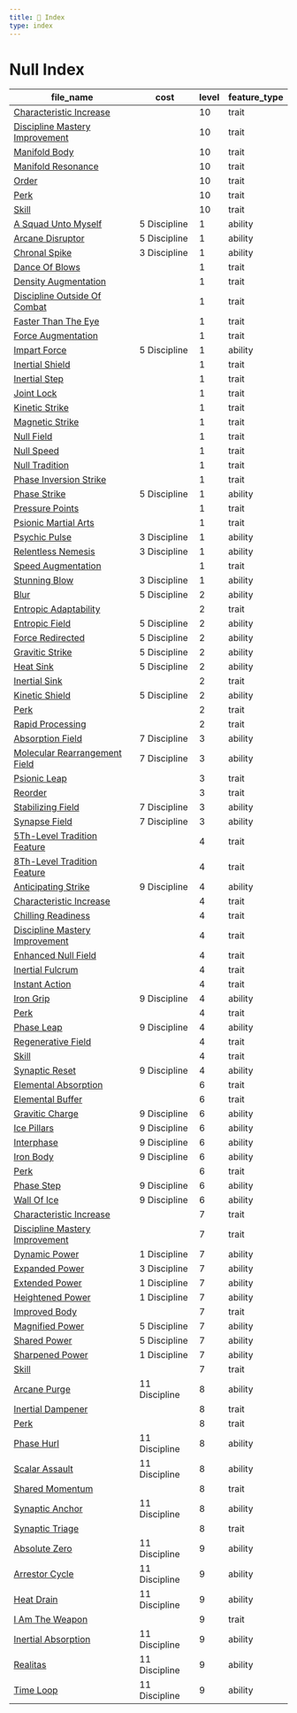 ```yaml
---
title: 📑 Index
type: index
---
```


# Null Index

| file_name                                                                                     | cost          | level | feature_type |
| --------------------------------------------------------------------------------------------- | ------------- | ----- | ------------ |
| [Characteristic Increase](../10th-Level%20Features/Characteristic%20Increase)                 |               | 10    | trait        |
| [Discipline Mastery Improvement](../10th-Level%20Features/Discipline%20Mastery%20Improvement) |               | 10    | trait        |
| [Manifold Body](../10th-Level%20Features/Manifold%20Body)                                     |               | 10    | trait        |
| [Manifold Resonance](../10th-Level%20Features/Manifold%20Resonance)                           |               | 10    | trait        |
| [Order](../10th-Level%20Features/Order)                                                       |               | 10    | trait        |
| [Perk](../10th-Level%20Features/Perk)                                                         |               | 10    | trait        |
| [Skill](../10th-Level%20Features/Skill)                                                       |               | 10    | trait        |
| [A Squad Unto Myself](../1st-Level%20Features/A%20Squad%20Unto%20Myself)                      | 5 Discipline  | 1     | ability      |
| [Arcane Disruptor](../1st-Level%20Features/Arcane%20Disruptor)                                | 5 Discipline  | 1     | ability      |
| [Chronal Spike](../1st-Level%20Features/Chronal%20Spike)                                      | 3 Discipline  | 1     | ability      |
| [Dance Of Blows](../1st-Level%20Features/Dance%20Of%20Blows)                                  |               | 1     | trait        |
| [Density Augmentation](../1st-Level%20Features/Density%20Augmentation)                        |               | 1     | trait        |
| [Discipline Outside Of Combat](../1st-Level%20Features/Discipline%20Outside%20Of%20Combat)    |               | 1     | trait        |
| [Faster Than The Eye](../1st-Level%20Features/Faster%20Than%20The%20Eye)                      |               | 1     | trait        |
| [Force Augmentation](../1st-Level%20Features/Force%20Augmentation)                            |               | 1     | trait        |
| [Impart Force](../1st-Level%20Features/Impart%20Force)                                        | 5 Discipline  | 1     | ability      |
| [Inertial Shield](../1st-Level%20Features/Inertial%20Shield)                                  |               | 1     | trait        |
| [Inertial Step](../1st-Level%20Features/Inertial%20Step)                                      |               | 1     | trait        |
| [Joint Lock](../1st-Level%20Features/Joint%20Lock)                                            |               | 1     | trait        |
| [Kinetic Strike](../1st-Level%20Features/Kinetic%20Strike)                                    |               | 1     | trait        |
| [Magnetic Strike](../1st-Level%20Features/Magnetic%20Strike)                                  |               | 1     | trait        |
| [Null Field](../1st-Level%20Features/Null%20Field)                                            |               | 1     | trait        |
| [Null Speed](../1st-Level%20Features/Null%20Speed)                                            |               | 1     | trait        |
| [Null Tradition](../1st-Level%20Features/Null%20Tradition)                                    |               | 1     | trait        |
| [Phase Inversion Strike](../1st-Level%20Features/Phase%20Inversion%20Strike)                  |               | 1     | trait        |
| [Phase Strike](../1st-Level%20Features/Phase%20Strike)                                        | 5 Discipline  | 1     | ability      |
| [Pressure Points](../1st-Level%20Features/Pressure%20Points)                                  |               | 1     | trait        |
| [Psionic Martial Arts](../1st-Level%20Features/Psionic%20Martial%20Arts)                      |               | 1     | trait        |
| [Psychic Pulse](../1st-Level%20Features/Psychic%20Pulse)                                      | 3 Discipline  | 1     | ability      |
| [Relentless Nemesis](../1st-Level%20Features/Relentless%20Nemesis)                            | 3 Discipline  | 1     | ability      |
| [Speed Augmentation](../1st-Level%20Features/Speed%20Augmentation)                            |               | 1     | trait        |
| [Stunning Blow](../1st-Level%20Features/Stunning%20Blow)                                      | 3 Discipline  | 1     | ability      |
| [Blur](../2nd-Level%20Features/Blur)                                                          | 5 Discipline  | 2     | ability      |
| [Entropic Adaptability](../2nd-Level%20Features/Entropic%20Adaptability)                      |               | 2     | trait        |
| [Entropic Field](../2nd-Level%20Features/Entropic%20Field)                                    | 5 Discipline  | 2     | ability      |
| [Force Redirected](../2nd-Level%20Features/Force%20Redirected)                                | 5 Discipline  | 2     | ability      |
| [Gravitic Strike](../2nd-Level%20Features/Gravitic%20Strike)                                  | 5 Discipline  | 2     | ability      |
| [Heat Sink](../2nd-Level%20Features/Heat%20Sink)                                              | 5 Discipline  | 2     | ability      |
| [Inertial Sink](../2nd-Level%20Features/Inertial%20Sink)                                      |               | 2     | trait        |
| [Kinetic Shield](../2nd-Level%20Features/Kinetic%20Shield)                                    | 5 Discipline  | 2     | ability      |
| [Perk](../2nd-Level%20Features/Perk)                                                          |               | 2     | trait        |
| [Rapid Processing](../2nd-Level%20Features/Rapid%20Processing)                                |               | 2     | trait        |
| [Absorption Field](../3rd-Level%20Features/Absorption%20Field)                                | 7 Discipline  | 3     | ability      |
| [Molecular Rearrangement Field](../3rd-Level%20Features/Molecular%20Rearrangement%20Field)    | 7 Discipline  | 3     | ability      |
| [Psionic Leap](../3rd-Level%20Features/Psionic%20Leap)                                        |               | 3     | trait        |
| [Reorder](../3rd-Level%20Features/Reorder)                                                    |               | 3     | trait        |
| [Stabilizing Field](../3rd-Level%20Features/Stabilizing%20Field)                              | 7 Discipline  | 3     | ability      |
| [Synapse Field](../3rd-Level%20Features/Synapse%20Field)                                      | 7 Discipline  | 3     | ability      |
| [5Th-Level Tradition Feature](../4th-Level%20Features/5Th-Level%20Tradition%20Feature)        |               | 4     | trait        |
| [8Th-Level Tradition Feature](../4th-Level%20Features/8Th-Level%20Tradition%20Feature)        |               | 4     | trait        |
| [Anticipating Strike](../4th-Level%20Features/Anticipating%20Strike)                          | 9 Discipline  | 4     | ability      |
| [Characteristic Increase](../4th-Level%20Features/Characteristic%20Increase)                  |               | 4     | trait        |
| [Chilling Readiness](../4th-Level%20Features/Chilling%20Readiness)                            |               | 4     | trait        |
| [Discipline Mastery Improvement](../4th-Level%20Features/Discipline%20Mastery%20Improvement)  |               | 4     | trait        |
| [Enhanced Null Field](../4th-Level%20Features/Enhanced%20Null%20Field)                        |               | 4     | trait        |
| [Inertial Fulcrum](../4th-Level%20Features/Inertial%20Fulcrum)                                |               | 4     | trait        |
| [Instant Action](../4th-Level%20Features/Instant%20Action)                                    |               | 4     | trait        |
| [Iron Grip](../4th-Level%20Features/Iron%20Grip)                                              | 9 Discipline  | 4     | ability      |
| [Perk](../4th-Level%20Features/Perk)                                                          |               | 4     | trait        |
| [Phase Leap](../4th-Level%20Features/Phase%20Leap)                                            | 9 Discipline  | 4     | ability      |
| [Regenerative Field](../4th-Level%20Features/Regenerative%20Field)                            |               | 4     | trait        |
| [Skill](../4th-Level%20Features/Skill)                                                        |               | 4     | trait        |
| [Synaptic Reset](../4th-Level%20Features/Synaptic%20Reset)                                    | 9 Discipline  | 4     | ability      |
| [Elemental Absorption](../6th-Level%20Features/Elemental%20Absorption)                        |               | 6     | trait        |
| [Elemental Buffer](../6th-Level%20Features/Elemental%20Buffer)                                |               | 6     | trait        |
| [Gravitic Charge](../6th-Level%20Features/Gravitic%20Charge)                                  | 9 Discipline  | 6     | ability      |
| [Ice Pillars](../6th-Level%20Features/Ice%20Pillars)                                          | 9 Discipline  | 6     | ability      |
| [Interphase](../6th-Level%20Features/Interphase)                                              | 9 Discipline  | 6     | ability      |
| [Iron Body](../6th-Level%20Features/Iron%20Body)                                              | 9 Discipline  | 6     | ability      |
| [Perk](../6th-Level%20Features/Perk)                                                          |               | 6     | trait        |
| [Phase Step](../6th-Level%20Features/Phase%20Step)                                            | 9 Discipline  | 6     | ability      |
| [Wall Of Ice](../6th-Level%20Features/Wall%20Of%20Ice)                                        | 9 Discipline  | 6     | ability      |
| [Characteristic Increase](../7th-Level%20Features/Characteristic%20Increase)                  |               | 7     | trait        |
| [Discipline Mastery Improvement](../7th-Level%20Features/Discipline%20Mastery%20Improvement)  |               | 7     | trait        |
| [Dynamic Power](../7th-Level%20Features/Dynamic%20Power)                                      | 1 Discipline  | 7     | ability      |
| [Expanded Power](../7th-Level%20Features/Expanded%20Power)                                    | 3 Discipline  | 7     | ability      |
| [Extended Power](../7th-Level%20Features/Extended%20Power)                                    | 1 Discipline  | 7     | ability      |
| [Heightened Power](../7th-Level%20Features/Heightened%20Power)                                | 1 Discipline  | 7     | ability      |
| [Improved Body](../7th-Level%20Features/Improved%20Body)                                      |               | 7     | trait        |
| [Magnified Power](../7th-Level%20Features/Magnified%20Power)                                  | 5 Discipline  | 7     | ability      |
| [Shared Power](../7th-Level%20Features/Shared%20Power)                                        | 5 Discipline  | 7     | ability      |
| [Sharpened Power](../7th-Level%20Features/Sharpened%20Power)                                  | 1 Discipline  | 7     | ability      |
| [Skill](../7th-Level%20Features/Skill)                                                        |               | 7     | trait        |
| [Arcane Purge](../8th-Level%20Features/Arcane%20Purge)                                        | 11 Discipline | 8     | ability      |
| [Inertial Dampener](../8th-Level%20Features/Inertial%20Dampener)                              |               | 8     | trait        |
| [Perk](../8th-Level%20Features/Perk)                                                          |               | 8     | trait        |
| [Phase Hurl](../8th-Level%20Features/Phase%20Hurl)                                            | 11 Discipline | 8     | ability      |
| [Scalar Assault](../8th-Level%20Features/Scalar%20Assault)                                    | 11 Discipline | 8     | ability      |
| [Shared Momentum](../8th-Level%20Features/Shared%20Momentum)                                  |               | 8     | trait        |
| [Synaptic Anchor](../8th-Level%20Features/Synaptic%20Anchor)                                  | 11 Discipline | 8     | ability      |
| [Synaptic Triage](../8th-Level%20Features/Synaptic%20Triage)                                  |               | 8     | trait        |
| [Absolute Zero](../9th-Level%20Features/Absolute%20Zero)                                      | 11 Discipline | 9     | ability      |
| [Arrestor Cycle](../9th-Level%20Features/Arrestor%20Cycle)                                    | 11 Discipline | 9     | ability      |
| [Heat Drain](../9th-Level%20Features/Heat%20Drain)                                            | 11 Discipline | 9     | ability      |
| [I Am The Weapon](../9th-Level%20Features/I%20Am%20The%20Weapon)                              |               | 9     | trait        |
| [Inertial Absorption](../9th-Level%20Features/Inertial%20Absorption)                          | 11 Discipline | 9     | ability      |
| [Realitas](../9th-Level%20Features/Realitas)                                                  | 11 Discipline | 9     | ability      |
| [Time Loop](../9th-Level%20Features/Time%20Loop)                                              | 11 Discipline | 9     | ability      |
